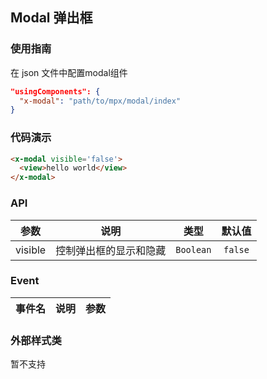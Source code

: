 ## Modal 弹出框

### 使用指南
在 json 文件中配置modal组件
```json
"usingComponents": {
  "x-modal": "path/to/mpx/modal/index"
}
```

### 代码演示

```html
<x-modal visible='false'>
  <view>hello world</view>
</x-modal>
```

### API

| 参数    | 说明                   | 类型      | 默认值  |
| ------- | ---------------------- | :-------: | :-----: |
| visible | 控制弹出框的显示和隐藏 | `Boolean` | `false` |

### Event

| 事件名 | 说明 | 参数  |
| ------ | ---- | :---: |


### 外部样式类

暂不支持
